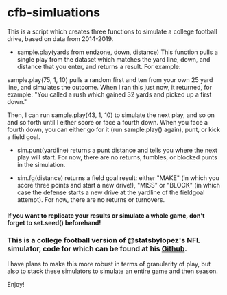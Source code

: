 # cfb-simluations

This is a script which creates three functions to simulate a college football drive, based on data from 2014-2019.

* sample.play(yards from endzone, down, distance)
  This function pulls a single play from the dataset which matches the yard line, down, and distance that you enter, and returns a result. For example: 
  
 sample.play(75, 1, 10) pulls a random first and ten from your own 25 yard line, and simulates the outcome. When I ran this just now, it returned, for example: "You called a rush which gained 32 yards and picked up a first down."
  
  Then, I can run sample.play(43, 1, 10) to simulate the next play, and so on and so forth until I either score or face a fourth down. 
  When you face a fourth down, you can either go for it (run sample.play() again), punt, or kick a field goal. 
  
 * sim.punt(yardline) returns a punt distance and tells you where the next play will start. For now, there are no returns, fumbles, or blocked punts in the simulation. 
 
 * sim.fg(distance) returns a field goal result: either "MAKE" (in which you score three points and start a new drive!), "MISS" or "BLOCK" (in which case the defense starts a new drive at the yardline of the fieldgoal attempt). For now, there are no returns or turnovers. 
 
 
 #### If you want to replicate your results or simulate a whole game, don't forget to set.seed() beforehand!
 
 
 ### This is a college football version of @statsbylopez's NFL simulator, code for which can be found at his [Github](https://github.com/statsbylopez/StatsSports).
 
 I have plans to make this more robust in terms of granularity of play, but also to stack these simulators to simulate an entire game and then season.
 
Enjoy! 
